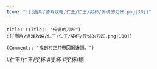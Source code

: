 ```yaml
---
Icon: "![[图片/游戏攻略/仁王/仁王/奖杯/传说的刀匠.png|30]]"
---
```

```ad-common-bronze-trophy
title: (Title:: "传说的刀匠")
![[图片/游戏攻略/仁王/仁王/奖杯/传说的刀匠.png|100]]

(Comment:: "找到村正并带回锻造铺。")
```

#仁王/仁王/奖杯 #奖杯 #奖杯/铜
